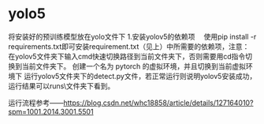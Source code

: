 # yolo5
将安装好的预训练模型放在yolo文件下
1.安装yolov5的依赖项
 使用pip install -r requirements.txt即可安装requirement.txt（见上）中所需要的依赖项，注意：
在yolov5文件夹下输入cmd快速切换路径到当前文件夹下，否则需要用cd指令切换到当前文件夹下。
 创建一个名为 pytorch 的虚拟环境，并且切换到当前虚拟环境下
 运行yolov5文件夹下的detect.py文件，若正常运行则说明yolov5安装成功，运行结果可以runs\文件夹下看到。

 运行流程参考——https://blog.csdn.net/whc18858/article/details/127164010?spm=1001.2014.3001.5501
